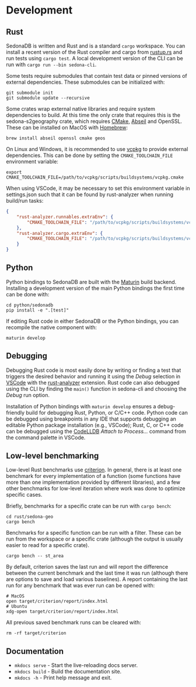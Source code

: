 
# Development

## Rust

SedonaDB is written and Rust and is a standard `cargo` workspace. You can
install a recent version of the Rust compiler and cargo from
[rustup.rs](https://rustup.rs/) and run tests using `cargo test`. A local
development version of the CLI can be run with `cargo run --bin sedona-cli`.

Some tests require submodules that contain test data or pinned versions of
external dependencies. These submodules can be initialized with:

```shell
git submodule init
git submodule update --recursive
```

Some crates wrap external native libraries and require system dependencies
to build. At this time the only crate that requires this is the sedona-s2geography
crate, which requires [CMake](https://cmake.org),
[Abseil](https://github.com/abseil/abseil-cpp) and OpenSSL. These can be installed
on MacOS with [Homebrew](https://brew.sh):

```shell
brew install abseil openssl cmake geos
```

On Linux and Windows, it is recommended to use [vcpkg](https://github.com/microsoft/vcpkg)
to provide external dependencies. This can be done by setting the `CMAKE_TOOLCHAIN_FILE`
environment variable:

```shell
export CMAKE_TOOLCHAIN_FILE=/path/to/vcpkg/scripts/buildsystems/vcpkg.cmake
```

When using VSCode, it may be necessary to set this environment variable in settings.json
such that it can be found by rust-analyzer when running build/run tasks:

```json
{
    "rust-analyzer.runnables.extraEnv": {
        "CMAKE_TOOLCHAIN_FILE": "/path/to/vcpkg/scripts/buildsystems/vcpkg.cmake"
    },
    "rust-analyzer.cargo.extraEnv": {
        "CMAKE_TOOLCHAIN_FILE": "/path/to/vcpkg/scripts/buildsystems/vcpkg.cmake"
    }
}
```

## Python

Python bindings to SedonaDB are built with the [Maturin](https://www.maturin.rs) build
backend. Installing a development version of the main Python bindings the first time
can be done with:

```shell
cd python/sedonadb
pip install -e ".[test]"
```

If editing Rust code in either SedonaDB or the Python bindings, you can recompile the
native component with:

```shell
maturin develop
```

## Debugging

Debugging Rust code is most easily done by writing or finding a test that triggers
the desired behavior and running it using the *Debug* selection in
[VSCode](https://code.visualstudio.com/) with the
[rust-analyzer](https://marketplace.visualstudio.com/items?itemName=rust-lang.rust-analyzer)
extension. Rust code can also debugged using the CLI by finding the `main()` function in
sedona-cli and choosing the *Debug* run option.

Installation of Python bindings with `maturin develop` ensures a debug-friendly build for
debugging Rust, Python, or C/C++ code. Python code can be debugged using breakpoints in
any IDE that supports debugging an editable Python package installation (e.g., VSCode);
Rust, C, or C++ code can be debugged using the
[CodeLLDB](https://marketplace.visualstudio.com/items?itemName=vadimcn.vscode-lldb)
*Attach to Process...* command from the command palette in VSCode.

## Low-level benchmarking

Low-level Rust benchmarks use [criterion](https://github.com/bheisler/criterion.rs).
In general, there is at least one benchmark for every implementation of a function
(some functions have more than one implementation provided by different libraries),
and a few other benchmarks for low-level iteration where work was done to optimize
specific cases.

Briefly, benchmarks for a specific crate can be run with `cargo bench`:

```shell
cd rust/sedona-geo
cargo bench
```

Benchmarks for a specific function can be run with a filter. These can be run
from the workspace or a specific crate (although the output is usually easier
to read for a specific crate).

```shell
cargo bench -- st_area
```

By default, criterion saves the last run and will report the difference between the
current benchmark and the last time it was run (although there are options to
save and load various baselines). A report containing the last run for any
benchmark that was ever run can be opened with:

```shell
# MacOS
open target/criterion/report/index.html
# Ubuntu
xdg-open target/criterion/report/index.html
```

All previous saved benchmark runs can be cleared with:

```shell
rm -rf target/criterion
```

## Documentation

* `mkdocs serve` - Start the live-reloading docs server.
* `mkdocs build` - Build the documentation site.
* `mkdocs -h` - Print help message and exit.
